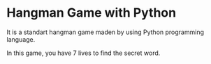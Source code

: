 # Hangman Game with Python
It is a standart hangman game maden by using Python programming language.

In this game, you have 7 lives to find the secret word.